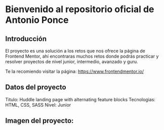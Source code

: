 # Bienvenido al repositorio oficial de Antonio Ponce

## Introducción 
El proyecto es una solución a los retos que nos ofrece la página de Frontend Mentor, ahí encontraras muchos retos donde podrás practicar y resolver proyectos de nivel junior, intermedio, avanzado y guru.

Te la recomiendo visitar la página:
https://www.frontendmentor.io/

## Datos del proyecto
Titulo: Huddle landing page with alternating feature blocks
Tecnologias: HTML, CSS, SASS
Nivel: Junior 

## Imagen del proyecto:


